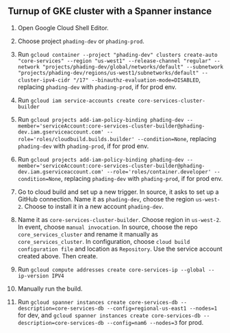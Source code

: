 ## Turnup of GKE cluster with a Spanner instance

1. Open Google Cloud Shell Editor.
1. Choose project `phading-dev` or `phading-prod`.

1. Run `gcloud container --project "phading-dev" clusters create-auto "core-services" --region "us-west1" --release-channel "regular" --network "projects/phading-dev/global/networks/default" --subnetwork "projects/phading-dev/regions/us-west1/subnetworks/default" --cluster-ipv4-cidr "/17" --binauthz-evaluation-mode=DISABLED`, replacing `phading-dev` with `phading-prod`, if for prod env.

1. Run `gcloud iam service-accounts create core-services-cluster-builder`
1. Run `gcloud projects add-iam-policy-binding phading-dev --member='serviceAccount:core-services-cluster-builder@phading-dev.iam.gserviceaccount.com' --role='roles/cloudbuild.builds.builder' --condition=None`, replacing `phading-dev` with `phading-prod`, if for prod env.
1. Run `gcloud projects add-iam-policy-binding phading-dev --member='serviceAccount:core-services-cluster-builder@phading-dev.iam.gserviceaccount.com' --role='roles/container.developer' --condition=None`, replacing `phading-dev` with `phading-prod`, if for prod env.
1. Go to cloud build and set up a new trigger. In source, it asks to set up a GitHub connection. Name it as `phading-dev`, choose the region `us-west-2`. Choose to install it in a new account `phading-dev`.
1. Name it as `core-services-cluster-builder`. Choose region in `us-west-2`. In event, choose `manual invocation`.  In source, choose the repo `core_services_cluster` and rename it manually as `core_services_cluster`. In configuration, choose `cloud build configuration file` and location as `Repository`. Use the service account created above. Then create.

1. Run `gcloud compute addresses create core-services-ip --global --ip-version IPV4`
1. Manually run the build.

1. Run `gcloud spanner instances create core-services-db --description=core-services-db --config=regional-us-east1 --nodes=1` for dev, and `gcloud spanner instances create core-services-db --description=core-services-db --config=nam6 --nodes=3` for prod.
